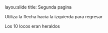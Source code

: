 layou:slide
title: Segunda pagina

Utiliza la flecha hacia la izquierda para regresar

Los 10 locos eran heraldos
